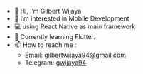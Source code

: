 - 👋 Hi, I’m Gilbert Wijaya
- 👀 I’m interested in Mobile Development
- 💻 using React Native as main framework
- 🌱 Currently learning Flutter.
- 📫 How to reach me :
  - Email: gilbertwijaya94@gmail.com
  - Telegram: [gwijaya94](t.me/gwijaya94)


<!-- - 💞️ I’m looking to collaborate on ... -->

<!---
gwijaya94/gwijaya94 is a ✨ special ✨ repository because its `README.md` (this file) appears on your GitHub profile.
You can click the Preview link to take a look at your changes.
--->
